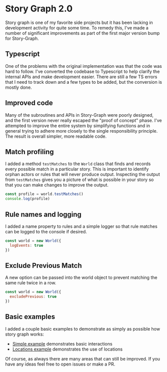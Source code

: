 Story Graph 2.0
================

Story graph is one of my favorite side projects but it has been lacking in development activity for quite some time. To remedy this, I've made a number of significant improvements as part of the first major version bump for Story-Graph.

Typescript
----------

One of the problems with the original implementation was that the code was hard to follow. I've converted the codebase to Typescript to help clarify the internal APIs and make development easier. There are still a few TS errors that I need to track down and a few types to be added, but the conversion is mostly done.

Improved code
-------------

Many of the subroutines and APIs in Story-Graph were poorly designed, and the first version never really escaped the "proof of concept" phase. I've attempted to improve the entire system by simplifying functions and in general trying to adhere more closely to the single responsibility principle. The result is overall simpler, more readable code.

Match profiling
-------------
I added a method `testMatches` to the `World` class that finds and records every possible match in a particular story. This is important to identify orphan actors or rules that will never produce output. Inspecting the output from `testMatches` gives you a picture of what is possible in your story so that you can make changes to improve the output.
```javascript
const profile = world.testMatches()
console.log(profile)
```

Rule names and logging
----------------------
I added a name property to rules and a simple logger so that rule matches can be logged to the console if desired.
```javascript
const world = new World({
  logEvents: true
})
```

Exclude Previous Match
----------------------
A new option can be passed into the world object to prevent matching the same rule twice in a row.
```javascript
const world = new World({
  excludePrevious: true
})
```

Basic examples
-------------
I added a couple basic examples to demonstrate as simply as possible how story graph works:
- [Simple example](https://github.com/incrediblesound/story-graph/blob/master/examples/simple.js) demonstrates basic interactions
- [Locations example](https://github.com/incrediblesound/story-graph/blob/master/examples/locations.js) demonstrates the use of locations

Of course, as always there are many areas that can still be improved. If you have any ideas feel free to open issues or make a PR.
